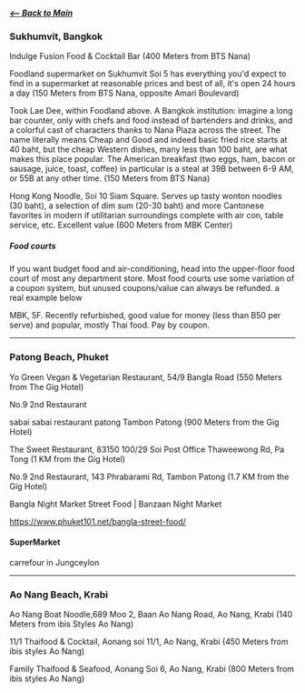 ##### [<-- Back to Main](travel_Itinerary_main.md)

### Sukhumvit, Bangkok

Indulge Fusion Food & Cocktail Bar (400 Meters from BTS Nana)

Foodland supermarket on Sukhumvit Soi 5 has everything you'd expect to find in a supermarket at reasonable prices and best of all, it's open 24 hours a day (150 Meters from BTS Nana, opposite Amari Boulevard) 

Took Lae Dee, within Foodland above. A Bangkok institution: imagine a long bar counter, only with chefs and food instead of bartenders and drinks, and a colorful cast of characters thanks to Nana Plaza across the street. The name literally means Cheap and Good and indeed basic fried rice starts at 40 baht, but the cheap Western dishes, many less than 100 baht, are what makes this place popular. The American breakfast (two eggs, ham, bacon or sausage, juice, toast, coffee) in particular is a steal at 39B between 6-9 AM, or 55B at any other time. (150 Meters from BTS Nana)  

Hong Kong Noodle, Soi 10 Siam Square. Serves up tasty wonton noodles (30 baht), a selection of dim sum (20-30 baht) and more Cantonese favorites in modern if utilitarian surroundings complete with air con, table service, etc. Excellent value (600 Meters from MBK Center)  
##### Food courts

If you want budget food and air-conditioning, head into the upper-floor food court of most any department store. Most food courts use some variation of a coupon system, but unused coupons/value can always be refunded. a real example below   

MBK, 5F. Recently refurbished, good value for money (less than B50 per serve) and popular, mostly Thai food. Pay by coupon.  


***
### Patong Beach, Phuket

Yo Green Vegan & Vegetarian Restaurant, 54/9 Bangla Road (550 Meters from The Gig Hotel)

No.9 2nd Restaurant

sabai sabai restaurant patong Tambon Patong (900 Meters from the Gig Hotel)

The Sweet Restaurant, 83150 100/29 Soi Post Office Thaweewong Rd, Pa Tong (1 KM from the Gig Hotel)

No.9 2nd Restaurant, 143 Phrabarami Rd, Tambon Patong (1.7 KM from the Gig Hotel)

Bangla Night Market Street Food | Banzaan Night Market

https://www.phuket101.net/bangla-street-food/  

#### SuperMarket

carrefour in Jungceylon
***

### Ao Nang Beach, Krabi

Ao Nang Boat Noodle,689 Moo 2, Baan Ao Nang Road, Ao Nang, Krabi (140 Meters from ibis Styles Ao Nang)

11/1 Thaifood & Cocktail, Aonang soi 11/1, Ao Nang, Krabi (450 Meters from ibis styles Ao Nang)

Family Thaifood & Seafood, Aonang Soi 6, Ao Nang, Krabi (800 Meters from ibis styles Ao Nang)









